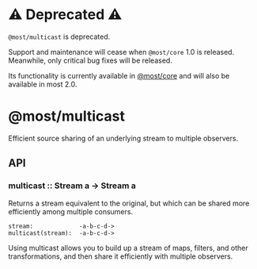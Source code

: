 # ⚠️ Deprecated ⚠️
 
`@most/multicast` is deprecated.

Support and maintenance will cease when `@most/core` 1.0 is released. Meanwhile, only critical bug fixes will be released. 

Its functionality is currently available in [@most/core](http://mostcore.readthedocs.io/en/latest/api.html#multicast) and will also be available in most 2.0.

# @most/multicast

Efficient source sharing of an underlying stream to multiple observers.

## API

### multicast :: Stream a &rarr; Stream a
Returns a stream equivalent to the original, but which can be shared more efficiently among multiple consumers.

```
stream:             -a-b-c-d->
multicast(stream):  -a-b-c-d->
```

Using multicast allows you to build up a stream of maps, filters, and other transformations, and then share it efficiently with multiple observers.
